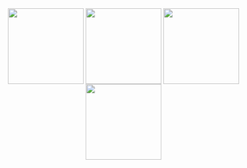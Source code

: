 <div align="center">
  <img align="center" height="150px" src="https://github-stats-nine-omega.vercel.app/api?username=SHDocter&include_all_commits=true&count_private-true&custom_title=SHDocter%20Stats&show_icons=true&line_height=25&count_private=true&show_owner&hide_border=true&locale=cn&theme=buefy" />
  <img align="center" height="150px" src="https://github-stats-nine-omega.vercel.app/api?username=SHDocter&include_all_commits=true&count_private-true&custom_title=SHDocter%20Stats&show_icons=true&line_height=25&count_private=true&show_owner&hide_border=true&locale=ja&theme=buefy" />
  <img align="center" height="150px" src="https://github-stats-nine-omega.vercel.app/api?username=Haruki-Takahashi&include_all_commits=true&count_private-true&custom_title=高橋はるき%20Stats&show_icons=true&line_height=25&count_private=true&show_owner&hide_border=true&locale=cn&theme=buefy" />
  <img align="center" height="150px" src="https://github-stats-nine-omega.vercel.app/api?username=Haruki-Takahashi&include_all_commits=true&count_private-true&custom_title=高橋はるき%20Stats&show_icons=true&line_height=25&count_private=true&show_owner&hide_border=true&locale=ja&theme=buefy" />
</div>

